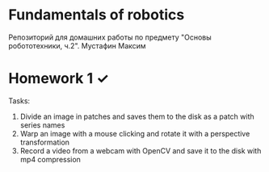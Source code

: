 # Fundamentals of robotics

Репозиторий для домашних работы по предмету "Основы робототехники, ч.2". Мустафин Максим

# Homework 1 &#10003;

Tasks:
1) Divide an image in patches and saves them to the disk as a patch with series names 
2) Warp an image with a mouse clicking and rotate it with a perspective transformation 
3) Record a video from a webcam with OpenCV and save it to the disk with mp4 compression
